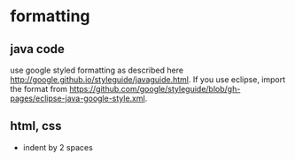 # formatting #

## java code ## 

use google styled formatting as described here http://google.github.io/styleguide/javaguide.html. If you use eclipse, import the format from https://github.com/google/styleguide/blob/gh-pages/eclipse-java-google-style.xml. 

## html, css ## 

- indent by 2 spaces
